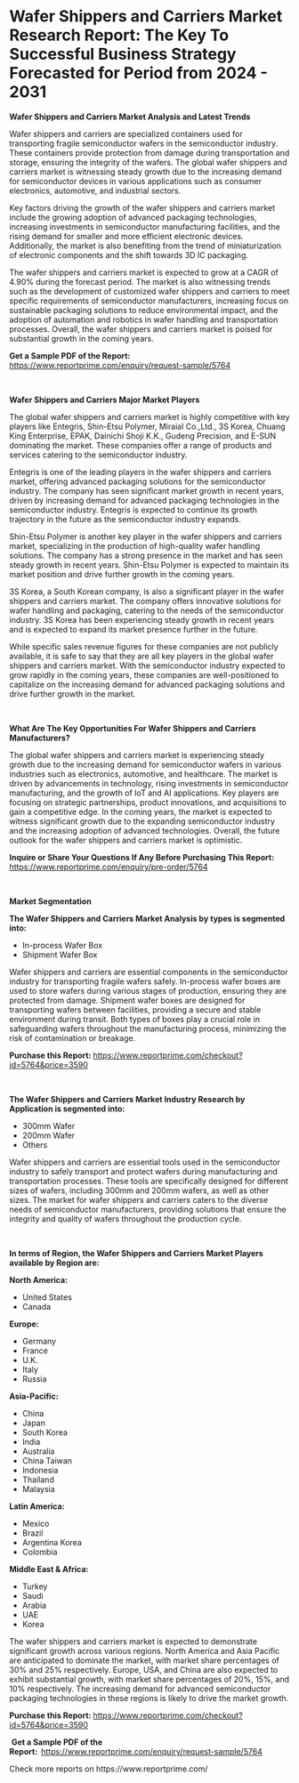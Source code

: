 <p><h1>Wafer Shippers and Carriers Market Research Report: The Key To Successful Business Strategy Forecasted for Period from 2024 - 2031</h1></p><p><strong>Wafer Shippers and Carriers Market Analysis and Latest Trends</strong></p>
<p><p>Wafer shippers and carriers are specialized containers used for transporting fragile semiconductor wafers in the semiconductor industry. These containers provide protection from damage during transportation and storage, ensuring the integrity of the wafers. The global wafer shippers and carriers market is witnessing steady growth due to the increasing demand for semiconductor devices in various applications such as consumer electronics, automotive, and industrial sectors.</p><p>Key factors driving the growth of the wafer shippers and carriers market include the growing adoption of advanced packaging technologies, increasing investments in semiconductor manufacturing facilities, and the rising demand for smaller and more efficient electronic devices. Additionally, the market is also benefiting from the trend of miniaturization of electronic components and the shift towards 3D IC packaging.</p><p>The wafer shippers and carriers market is expected to grow at a CAGR of 4.90% during the forecast period. The market is also witnessing trends such as the development of customized wafer shippers and carriers to meet specific requirements of semiconductor manufacturers, increasing focus on sustainable packaging solutions to reduce environmental impact, and the adoption of automation and robotics in wafer handling and transportation processes. Overall, the wafer shippers and carriers market is poised for substantial growth in the coming years.</p></p>
<p><strong>Get a Sample PDF of the Report:&nbsp;</strong> <a href="https://www.reportprime.com/enquiry/request-sample/5764">https://www.reportprime.com/enquiry/request-sample/5764</a></p>
<p>&nbsp;</p>
<p><strong>Wafer Shippers and Carriers Major Market Players</strong></p>
<p><p>The global wafer shippers and carriers market is highly competitive with key players like Entegris, Shin-Etsu Polymer, Miraial Co.,Ltd., 3S Korea, Chuang King Enterprise, EPAK, Dainichi Shoji K.K., Gudeng Precision, and E-SUN dominating the market. These companies offer a range of products and services catering to the semiconductor industry.</p><p>Entegris is one of the leading players in the wafer shippers and carriers market, offering advanced packaging solutions for the semiconductor industry. The company has seen significant market growth in recent years, driven by increasing demand for advanced packaging technologies in the semiconductor industry. Entegris is expected to continue its growth trajectory in the future as the semiconductor industry expands.</p><p>Shin-Etsu Polymer is another key player in the wafer shippers and carriers market, specializing in the production of high-quality wafer handling solutions. The company has a strong presence in the market and has seen steady growth in recent years. Shin-Etsu Polymer is expected to maintain its market position and drive further growth in the coming years.</p><p>3S Korea, a South Korean company, is also a significant player in the wafer shippers and carriers market. The company offers innovative solutions for wafer handling and packaging, catering to the needs of the semiconductor industry. 3S Korea has been experiencing steady growth in recent years and is expected to expand its market presence further in the future.</p><p>While specific sales revenue figures for these companies are not publicly available, it is safe to say that they are all key players in the global wafer shippers and carriers market. With the semiconductor industry expected to grow rapidly in the coming years, these companies are well-positioned to capitalize on the increasing demand for advanced packaging solutions and drive further growth in the market.</p></p>
<p>&nbsp;</p>
<p><strong>What Are The Key Opportunities For Wafer Shippers and Carriers Manufacturers?</strong></p>
<p><p>The global wafer shippers and carriers market is experiencing steady growth due to the increasing demand for semiconductor wafers in various industries such as electronics, automotive, and healthcare. The market is driven by advancements in technology, rising investments in semiconductor manufacturing, and the growth of IoT and AI applications. Key players are focusing on strategic partnerships, product innovations, and acquisitions to gain a competitive edge. In the coming years, the market is expected to witness significant growth due to the expanding semiconductor industry and the increasing adoption of advanced technologies. Overall, the future outlook for the wafer shippers and carriers market is optimistic.</p></p>
<p><strong>Inquire or Share Your Questions If Any Before Purchasing This Report:</strong> <a href="https://www.reportprime.com/enquiry/pre-order/5764">https://www.reportprime.com/enquiry/pre-order/5764</a></p>
<p>&nbsp;</p>
<p><strong>Market Segmentation</strong></p>
<p><strong>The Wafer Shippers and Carriers Market Analysis by types is segmented into:</strong></p>
<p><ul><li>In-process Wafer Box</li><li>Shipment Wafer Box</li></ul></p>
<p><p>Wafer shippers and carriers are essential components in the semiconductor industry for transporting fragile wafers safely. In-process wafer boxes are used to store wafers during various stages of production, ensuring they are protected from damage. Shipment wafer boxes are designed for transporting wafers between facilities, providing a secure and stable environment during transit. Both types of boxes play a crucial role in safeguarding wafers throughout the manufacturing process, minimizing the risk of contamination or breakage.</p></p>
<p><strong>Purchase this Report:&nbsp;</strong><a href="https://www.reportprime.com/checkout?id=5764&price=3590">https://www.reportprime.com/checkout?id=5764&price=3590</a></p>
<p>&nbsp;</p>
<p><strong>The Wafer Shippers and Carriers Market Industry Research by Application is segmented into:</strong></p>
<p><ul><li>300mm Wafer</li><li>200mm Wafer</li><li>Others</li></ul></p>
<p><p>Wafer shippers and carriers are essential tools used in the semiconductor industry to safely transport and protect wafers during manufacturing and transportation processes. These tools are specifically designed for different sizes of wafers, including 300mm and 200mm wafers, as well as other sizes. The market for wafer shippers and carriers caters to the diverse needs of semiconductor manufacturers, providing solutions that ensure the integrity and quality of wafers throughout the production cycle.</p></p>
<p>&nbsp;</p>
<p><strong>In terms of Region, the Wafer Shippers and Carriers Market Players available by Region are:</strong></p>
<p>
    <p> <strong> North America: </strong>
        <ul>
            <li>United States</li>
            <li>Canada</li>
        </ul>
        </p> 
    <p> <strong> Europe: </strong>
        <ul>
            <li>Germany</li>
            <li>France</li>
            <li>U.K.</li>
            <li>Italy</li>
            <li>Russia</li>
        </ul>
        </p> 
    <p> <strong> Asia-Pacific: </strong>
        <ul>
            <li>China</li>
            <li>Japan</li>
            <li>South Korea</li>
            <li>India</li>
            <li>Australia</li>
            <li>China Taiwan</li>
            <li>Indonesia</li>
            <li>Thailand</li>
            <li>Malaysia</li>
        </ul>
        </p> 
    <p> <strong> Latin America: </strong>
        <ul>
            <li>Mexico</li>
            <li>Brazil</li>
            <li>Argentina Korea</li>
            <li>Colombia</li>
        </ul>
        </p> 
    <p> <strong> Middle East & Africa: </strong>
        <ul>
            <li>Turkey</li>
            <li>Saudi</li>
            <li>Arabia</li>
            <li>UAE</li>
            <li>Korea</li>
        </ul>
    </p>
    </p>
<p><p>The wafer shippers and carriers market is expected to demonstrate significant growth across various regions. North America and Asia Pacific are anticipated to dominate the market, with market share percentages of 30% and 25% respectively. Europe, USA, and China are also expected to exhibit substantial growth, with market share percentages of 20%, 15%, and 10% respectively. The increasing demand for advanced semiconductor packaging technologies in these regions is likely to drive the market growth.</p></p>
<p><strong>Purchase this Report: </strong><a href="https://www.reportprime.com/checkout?id=5764&price=3590">https://www.reportprime.com/checkout?id=5764&price=3590</a></p>
<p>&nbsp;<strong>Get a Sample PDF of the Report:&nbsp;&nbsp;</strong><a href="https://www.reportprime.com/enquiry/request-sample/5764">https://www.reportprime.com/enquiry/request-sample/5764</a></p>
<p><strong></strong></p>
<p>Check more reports on https://www.reportprime.com/</p>